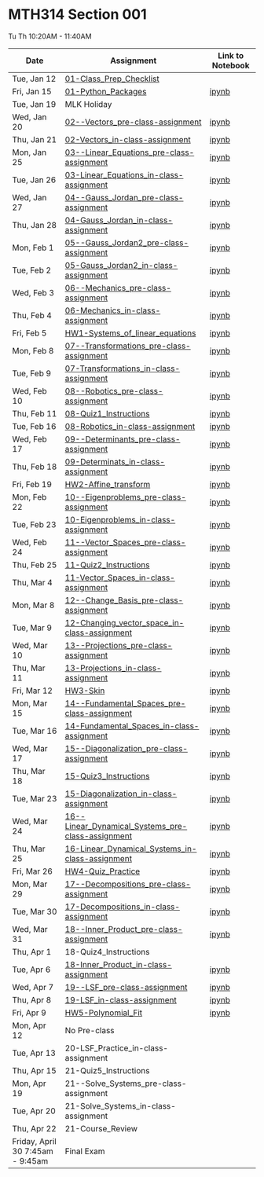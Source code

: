 # MTH314 Section 001 

 Tu Th 10:20AM - 11:40AM

| Date | Assignment | Link to Notebook |
|------|------------|------------------|
| Tue, Jan 12 | [01-Class_Prep_Checklist](01-Class_Prep_Checklist.md) |       |
| Fri, Jan 15 | [01-Python_Packages](01-Python_Packages.html) | [ipynb](01-Python_Packages.ipynb) |
| Tue, Jan 19 | MLK Holiday |      |
| Wed, Jan 20 | [02--Vectors_pre-class-assignment](02--Vectors_pre-class-assignment.html) | [ipynb](02--Vectors_pre-class-assignment.ipynb) |
| Thu, Jan 21 | [02-Vectors_in-class-assignment](02-Vectors_in-class-assignment.html) | [ipynb](02-Vectors_in-class-assignment.ipynb) |
| Mon, Jan 25 | [03--Linear_Equations_pre-class-assignment](03--Linear_Equations_pre-class-assignment.html) | [ipynb](03--Linear_Equations_pre-class-assignment.ipynb) |
| Tue, Jan 26 | [03-Linear_Equations_in-class-assignment](03-Linear_Equations_in-class-assignment.html) | [ipynb](03-Linear_Equations_in-class-assignment.ipynb) |
| Wed, Jan 27 | [04--Gauss_Jordan_pre-class-assignment](04--Gauss_Jordan_pre-class-assignment.html) | [ipynb](04--Gauss_Jordan_pre-class-assignment.ipynb) |
| Thu, Jan 28 | [04-Gauss_Jordan_in-class-assignment](04-Gauss_Jordan_in-class-assignment.html) | [ipynb](04-Gauss_Jordan_in-class-assignment.ipynb) |
| Mon, Feb 1 | [05--Gauss_Jordan2_pre-class-assignment](05--Gauss_Jordan2_pre-class-assignment.html) | [ipynb](05--Gauss_Jordan2_pre-class-assignment.ipynb) |
| Tue, Feb 2 | [05-Gauss_Jordan2_in-class-assignment](05-Gauss_Jordan2_in-class-assignment.html) | [ipynb](05-Gauss_Jordan2_in-class-assignment.ipynb) |
| Wed, Feb 3 | [06--Mechanics_pre-class-assignment](06--Mechanics_pre-class-assignment.html) | [ipynb](06--Mechanics_pre-class-assignment.ipynb) |
| Thu, Feb 4 | [06-Mechanics_in-class-assignment](06-Mechanics_in-class-assignment.html) | [ipynb](06-Mechanics_in-class-assignment.ipynb) |
| Fri, Feb 5 | [HW1-Systems_of_linear_equations](HW1-Systems_of_linear_equations-STUDENT.html) | [ipynb](HW1-Systems_of_linear_equations-STUDENT.ipynb) |
| Mon, Feb 8 | [07--Transformations_pre-class-assignment](07--Transformations_pre-class-assignment.html) | [ipynb](07--Transformations_pre-class-assignment.ipynb) |
| Tue, Feb 9 | [07-Transformations_in-class-assignment](07-Transformations_in-class-assignment.html) | [ipynb](07-Transformations_in-class-assignment.ipynb) |
| Wed, Feb 10 | [08--Robotics_pre-class-assignment](08--Robotics_pre-class-assignment.html) | [ipynb](08--Robotics_pre-class-assignment.ipynb) |
| Thu, Feb 11 | [08-Quiz1_Instructions](08-Quiz1_Instructions.html) | [ipynb](08-Quiz1_Instructions.ipynb) |
| Tue, Feb 16 | [08-Robotics_in-class-assignment](08-Robotics_in-class-assignment.html) | [ipynb](08-Robotics_in-class-assignment.ipynb) |
| Wed, Feb 17 | [09--Determinants_pre-class-assignment](09--Determinants_pre-class-assignment.html) | [ipynb](09--Determinants_pre-class-assignment.ipynb) |
| Thu, Feb 18 | [09-Determinats_in-class-assignment](09-Determinats_in-class-assignment.html) | [ipynb](09-Determinats_in-class-assignment.ipynb) |
| Fri, Feb 19 | [HW2-Affine_transform](HW2-Affine_transform-STUDENT.html) | [ipynb](HW2-Affine_transform-STUDENT.ipynb) |
| Mon, Feb 22 | [10--Eigenproblems_pre-class-assignment](10--Eigenproblems_pre-class-assignment.html) | [ipynb](10--Eigenproblems_pre-class-assignment.ipynb) |
| Tue, Feb 23 | [10-Eigenproblems_in-class-assignment](10-Eigenproblems_in-class-assignment.html) | [ipynb](10-Eigenproblems_in-class-assignment.ipynb) |
| Wed, Feb 24 | [11--Vector_Spaces_pre-class-assignment](11--Vector_Spaces_pre-class-assignment.html) | [ipynb](11--Vector_Spaces_pre-class-assignment.ipynb) |
| Thu, Feb 25 | [11-Quiz2_Instructions](11-Quiz2_Instructions.html) | [ipynb](11-Quiz2_Instructions.ipynb) |
| Thu, Mar 4 | [11-Vector_Spaces_in-class-assignment](11-Vector_Spaces_in-class-assignment.html) | [ipynb](11-Vector_Spaces_in-class-assignment.ipynb) |
| Mon, Mar 8 | [12--Change_Basis_pre-class-assignment](12--Change_Basis_pre-class-assignment.html) | [ipynb](12--Change_Basis_pre-class-assignment.ipynb) |
| Tue, Mar 9 | [12-Changing_vector_space_in-class-assignment](12-Changing_vector_space_in-class-assignment.html) | [ipynb](12-Changing_vector_space_in-class-assignment.ipynb) |
| Wed, Mar 10 | [13--Projections_pre-class-assignment](13--Projections_pre-class-assignment.html) | [ipynb](13--Projections_pre-class-assignment.ipynb) |
| Thu, Mar 11 | [13-Projections_in-class-assignment](13-Projections_in-class-assignment.html) | [ipynb](13-Projections_in-class-assignment.ipynb) |
| Fri, Mar 12 | [HW3-Skin](HW3-Skin-STUDENT.html) | [ipynb](HW3-Skin-STUDENT.ipynb) |
| Mon, Mar 15 | [14--Fundamental_Spaces_pre-class-assignment](14--Fundamental_Spaces_pre-class-assignment.html) | [ipynb](14--Fundamental_Spaces_pre-class-assignment.ipynb) |
| Tue, Mar 16 | [14-Fundamental_Spaces_in-class-assignment](14-Fundamental_Spaces_in-class-assignment.html) | [ipynb](14-Fundamental_Spaces_in-class-assignment.ipynb) |
| Wed, Mar 17 | [15--Diagonalization_pre-class-assignment](15--Diagonalization_pre-class-assignment.html) | [ipynb](15--Diagonalization_pre-class-assignment.ipynb) |
| Thu, Mar 18 | [15-Quiz3_Instructions](15-Quiz3_Instructions.html) | [ipynb](15-Quiz3_Instructions.ipynb) |
| Tue, Mar 23 | [15-Diagonalization_in-class-assignment](15-Diagonalization_in-class-assignment.html) | [ipynb](15-Diagonalization_in-class-assignment.ipynb) |
| Wed, Mar 24 | [16--Linear_Dynamical_Systems_pre-class-assignment](16--Linear_Dynamical_Systems_pre-class-assignment.html) | [ipynb](16--Linear_Dynamical_Systems_pre-class-assignment.ipynb) |
| Thu, Mar 25 | [16-Linear_Dynamical_Systems_in-class-assignment](16-Linear_Dynamical_Systems_in-class-assignment.html) | [ipynb](16-Linear_Dynamical_Systems_in-class-assignment.ipynb) |
| Fri, Mar 26 | [HW4-Quiz_Practice](HW4-Quiz_Practice-STUDENT.html) | [ipynb](HW4-Quiz_Practice-STUDENT.ipynb) |
| Mon, Mar 29 | [17--Decompositions_pre-class-assignment](17--Decompositions_pre-class-assignment.html) | [ipynb](17--Decompositions_pre-class-assignment.ipynb) |
| Tue, Mar 30 | [17-Decompositions_in-class-assignment](17-Decompositions_in-class-assignment.html) | [ipynb](17-Decompositions_in-class-assignment.ipynb) |
| Wed, Mar 31 | [18--Inner_Product_pre-class-assignment](18--Inner_Product_pre-class-assignment.html) | [ipynb](18--Inner_Product_pre-class-assignment.ipynb) |
| Thu, Apr 1 | 18-Quiz4_Instructions |      |
| Tue, Apr 6 | [18-Inner_Product_in-class-assignment](18-Inner_Product_in-class-assignment.html) | [ipynb](18-Inner_Product_in-class-assignment.ipynb) |
| Wed, Apr 7 | [19--LSF_pre-class-assignment](19--LSF_pre-class-assignment.html) | [ipynb](19--LSF_pre-class-assignment.ipynb) |
| Thu, Apr 8 | [19-LSF_in-class-assignment](19-LSF_in-class-assignment.html) | [ipynb](19-LSF_in-class-assignment.ipynb) |
| Fri, Apr 9 | [HW5-Polynomial_Fit](HW5-Polynomial_Fit-STUDENT.html) | [ipynb](HW5-Polynomial_Fit-STUDENT.ipynb) |
| Mon, Apr 12 | No Pre-class |      |
| Tue, Apr 13 | 20-LSF_Practice_in-class-assignment |      |
| Thu, Apr 15 | 21-Quiz5_Instructions |      |
| Mon, Apr 19 | 21--Solve_Systems_pre-class-assignment |      |
| Tue, Apr 20 | 21-Solve_Systems_in-class-assignment |      |
| Thu, Apr 22 | 21-Course_Review |      |
| Friday, April 30 7:45am - 9:45am | Final Exam |      |
